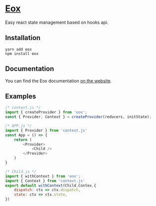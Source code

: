 # [Eox](https://leoooy.github.io/eoxdoc/)
Easy react state management based on hooks api.

## Installation

``` 
yarn add eox
npm install eox
```

## Documentation
You can find the Eox documentation [on the website](https://leoooy.github.io/eoxdoc/).

## Examples
``` javascript
/* context.js */
import { createProvider } from 'eox';
const { Provider, Context } = createProvider(reducers, initState);

/* APP.js */
import { Provider } from 'context.js'
const App = () => {
    return (
        <Provider>
            <Child />
        </Provider>
    )
}

/* Child.js */
import { withContext } from 'eox';
import { Context } from 'context.js'
export default withContext(Child,Contex,{
    dispatch: ctx => ctx.dispatch,
    state: ctx => ctx.state,
})
```